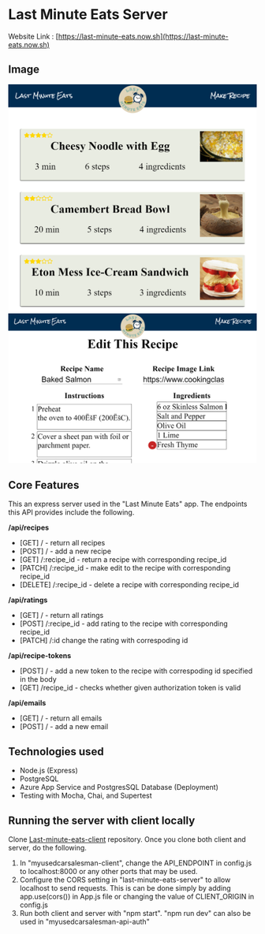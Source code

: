 # **Last Minute Eats Server**

Website Link : [https://last-minute-eats.now.sh](https://last-minute-eats.now.sh)

## Image
![Screenshot1](/images/screenshot1.PNG)
![Screenshot2](/images/screenshot2.PNG)

## Core Features
This an express server used in the "Last Minute Eats" app. 
The endpoints this API provides include the following. 

**/api/recipes**
- [GET] / - return all recipes 
- [POST] / - add a new recipe
- [GET] /:recipe_id - return a recipe with corresponding recipe_id
- [PATCH] /:recipe_id - make edit to the recipe with corresponding recipe_id
- [DELETE] /:recipe_id - delete a recipe with corresponding recipe_id

**/api/ratings**
- [GET] / - return all ratings
- [POST] /:recipe_id - add rating to the recipe with corresponding recipe_id
- [PATCH] /:id change the rating with correspoding id

 **/api/recipe-tokens**
 - [POST] / - add a new token to the recipe with correspoding id specified in the body
 - [GET] /recipe_id - checks whether given authorization token is valid 

 **/api/emails**
 - [GET] / - return all emails
 - [POST] / - add a new email

 ## Technologies used
- Node.js (Express)
- PostgreSQL
- Azure App Service and PostgresSQL Database (Deployment)
- Testing with Mocha, Chai, and Supertest

## Running the server with client locally
Clone [Last-minute-eats-client](https://github.com/ddlanf/Last-minutes-eats-client) repository.
Once you clone both client and server, do the following.
1. In "myusedcarsalesman-client", change the API_ENDPOINT in config.js to localhost:8000 or any other ports that may be used.
2. Configure the CORS setting in "last-minute-eats-server" to allow localhost to send requests. This is can be done simply by adding app.use(cors()) in App.js file or changing the value of CLIENT_ORIGIN in config.js  
3. Run both client and server with "npm start". "npm run dev" can also be used in "myusedcarsalesman-api-auth"<!-- Just adding another harmless comment -->
<!-- Just adding another harmless comment -->
<!-- Just adding another harmless comment -->
